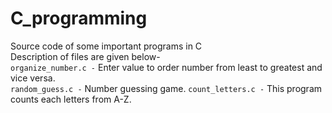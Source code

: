 # C_programming
Source code of some important programs in C  
Description of files are given below-  
`organize_number.c -`  Enter value to order number from least to greatest and vice versa.  
`random_guess.c -` Number guessing game.
`count_letters.c -` This program counts each letters from A-Z.
